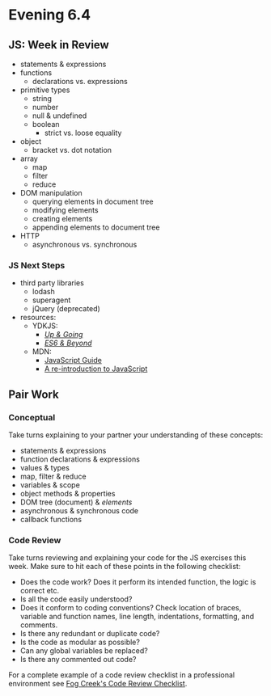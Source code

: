 # Evening 6.4
## JS: Week in Review
* statements & expressions
* functions
  * declarations vs. expressions
* primitive types
  * string
  * number
  * null & undefined
  * boolean
    * strict vs. loose equality
* object
  * bracket vs. dot notation
* array
  * map
  * filter
  * reduce
* DOM manipulation
  * querying elements in document tree
  * modifying elements
  * creating elements
  * appending elements to document tree
* HTTP
  * asynchronous vs. synchronous

### JS Next Steps
* third party libraries
  * lodash
  * superagent
  * jQuery (deprecated)
* resources:
  * YDKJS:
    * [*Up & Going*](https://github.com/getify/You-Dont-Know-JS/tree/master/up%20%26%20going)
    * [*ES6 & Beyond*](https://github.com/getify/You-Dont-Know-JS/tree/master/es6%20%26%20beyond)
  * MDN:
    * [JavaScript Guide](https://developer.mozilla.org/en-US/docs/Web/JavaScript/Guide)
    * [A re-introduction to JavaScript](https://developer.mozilla.org/en-US/docs/Web/JavaScript/A_re-introduction_to_JavaScript)

## Pair Work

### Conceptual
Take turns explaining to your partner your understanding of these concepts:
* statements & expressions
* function declarations & expressions
* values & types
* map, filter & reduce
* variables & scope
* object methods & properties
* DOM tree (document) & *elements*
* asynchronous & synchronous code
* callback functions

### Code Review
Take turns reviewing and explaining your code for the JS exercises this week. Make sure to hit each of these points in the following checklist:
* Does the code work? Does it perform its intended function, the logic is correct etc.
* Is all the code easily understood?
* Does it conform to coding conventions? Check location of braces, variable and function names, line length, indentations, formatting, and comments.
* Is there any redundant or duplicate code?
* Is the code as modular as possible?
* Can any global variables be replaced?
* Is there any commented out code?

For a complete example of a code review checklist in a professional environment see [Fog Creek's Code Review Checklist](http://blog.fogcreek.com/increase-defect-detection-with-our-code-review-checklist-example/).
